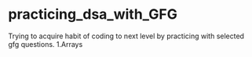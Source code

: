 # practicing_dsa_with_GFG
Trying to acquire habit of coding to next level by practicing with selected gfg questions.
1.Arrays
